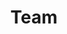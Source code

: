 ---
layout: profiles
permalink: /team/
title: Team
description: members of the lab or group
nav: true
nav_order: 6

profiles:
  # if you want to include more than one profile, just replicate the following block
  # and create one content file for each profile inside _pages/
  - align: right
    image: wentao.png
    content: about_einstein.md
    image_circular: false # crops the image to make it circular
    more_info: >
      <p>Head of DAIR group</p>
      <p>email:...</p>
  - align: left
    image: ytgeng.jpg
    content: about_einstein.md
    image_circular: false # crops the image to make it circular
    more_info: >
      <p>Student of DAIR group</p>
      <p>email:...</p>
  - align: right
    image: prof_pic.jpg
    content: about_einstein.md
    image_circular: false # crops the image to make it circular
    more_info: >
      <p>555 your office number</p>
      <p>123 your address street</p>
      <p>Your City, State 12345</p>
  - align: left
    image: prof_pic.jpg
    content: about_einstein.md
    image_circular: false # crops the image to make it circular
    more_info: >
      <p>555 your office number</p>
      <p>123 your address street</p>
      <p>Your City, State 12345</p>
---